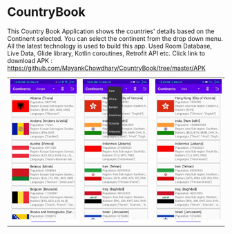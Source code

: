 # CountryBook
This Country Book Application shows the countries' details based on the Continent selected.
You can select the continent from the drop down menu.
All the latest technology is used to build this app.
Used Room Database, Live Data, Glide library, Kotlin coroutines, Retrofit API etc.
Click link to download APK :  https://github.com/MayankChowdhary/CountryBook/tree/master/APK


<table style="width:100%">
  <tr>
     <td><img src="/screenshots/1642014966746.jpg" >
</td>
    <td><img src="https://github.com/MayankChowdhary/CountryBook/blob/master/screenshots/1642014966787.jpg" >
</td>
    <td><img src="https://github.com/MayankChowdhary/CountryBook/blob/master/screenshots/1642014966800.jpg" >
</td>
    
    
</tr>
</table>
